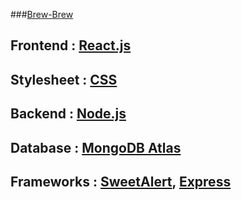 ###[Brew-Brew](http://brew-brew.herokuapp.com)


## Frontend : [React.js](https://reactjs.org/)
## Stylesheet : [CSS](https://en.wikipedia.org/wiki/Cascading_Style_Sheets)
## Backend : [Node.js](https://nodejs.org/en/)
## Database : [MongoDB Atlas](https://www.mongodb.com/cloud/atlas)
## Frameworks : [SweetAlert](https://sweetalert.js.org/), [Express](https://expressjs.com/)
